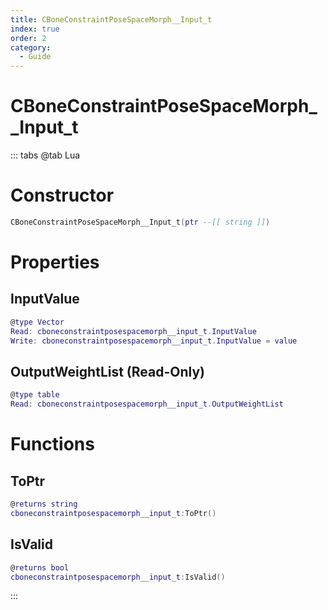 ```yaml
---
title: CBoneConstraintPoseSpaceMorph__Input_t
index: true
order: 2
category:
  - Guide
---
```


# CBoneConstraintPoseSpaceMorph__Input_t

::: tabs
@tab Lua
# Constructor
```lua
CBoneConstraintPoseSpaceMorph__Input_t(ptr --[[ string ]])
```
# Properties
## InputValue 
```lua
@type Vector
Read: cboneconstraintposespacemorph__input_t.InputValue
Write: cboneconstraintposespacemorph__input_t.InputValue = value
```
## OutputWeightList (Read-Only)
```lua
@type table
Read: cboneconstraintposespacemorph__input_t.OutputWeightList
```
# Functions
## ToPtr
```lua
@returns string
cboneconstraintposespacemorph__input_t:ToPtr()
```
## IsValid
```lua
@returns bool
cboneconstraintposespacemorph__input_t:IsValid()
```

:::